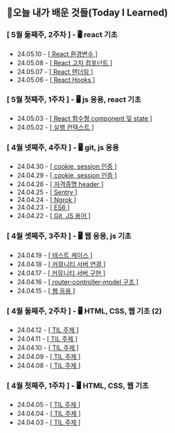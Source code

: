 ## 🚀오늘 내가 배운 것들(Today I Learned)

### [ 5월 둘째주, 2주차 ] - 🖥️ react 기초

- 24.05.10 - <a href="https://github.com/100-hours-a-week/erica-til/blob/main/May/2024-05-10.md">[ React 환경변수 ]</a>
- 24.05.08 - <a href="https://github.com/100-hours-a-week/erica-til/blob/main/May/2024-05-08.md">[ React 고차 컴포넌트 ]</a>
- 24.05.07 - <a href="https://github.com/100-hours-a-week/erica-til/blob/main/May/2024-05-07.md">[ React 렌더링 ]</a>
- 24.05.06 - <a href="https://github.com/100-hours-a-week/erica-til/blob/main/May/2024-05-06.md">[ React Hooks ]</a>

### [ 5월 첫째주, 1주차 ] - 🖥️ js 응용, react 기초

- 24.05.03 - <a href="https://github.com/100-hours-a-week/erica-til/blob/main/May/2024-05-03.md">[ React 함수형 component 및 state ]</a>
- 24.05.02 - <a href="https://github.com/100-hours-a-week/erica-til/blob/main/May/2024-05-02.md">[ 실행 컨텍스트 ]</a>

### [ 4월 넷째주, 4주차 ] - 🖥️ git, js 응용

- 24.04.30 - <a href="https://github.com/100-hours-a-week/erica-til/blob/main/April/2024-04-30.md">[ cookie, session 인증 ]</a>
- 24.04.29 - <a href="https://github.com/100-hours-a-week/erica-til/blob/main/April/2024-04-29.md">[ cookie, session 인증 ]</a>
- 24.04.26 - <a href="https://github.com/100-hours-a-week/erica-til/blob/main/April/2024-04-26.md">[ 자격증명 header ]</a>
- 24.04.25 - <a href="https://github.com/100-hours-a-week/erica-til/blob/main/April/2024-04-25.md">[ Sentry ]</a>
- 24.04.24 - <a href="https://github.com/100-hours-a-week/erica-til/blob/main/April/2024-04-24.md">[ Ngrok ]</a>
- 24.04.23 - <a href="https://github.com/100-hours-a-week/erica-til/blob/main/April/2024-04-23.md">[ ES6 ]</a>
- 24.04.22 - <a href="https://github.com/100-hours-a-week/erica-til/blob/main/April/2024-04-22.md">[ Git, JS 용어 ]</a>

### [ 4월 셋째주, 3주차 ] - 🖥️ 웹 응용, js 기초

- 24.04.19 - <a href="https://github.com/100-hours-a-week/erica-til/blob/main/April/2024-04-19.md">[ 테스트 케이스 ]</a>
- 24.04.18 - <a href="https://github.com/100-hours-a-week/erica-til/blob/main/April/2024-04-18.md">[ 커뮤니티 서버 연결 ]</a>
- 24.04.17 - <a href="https://github.com/100-hours-a-week/erica-til/blob/main/April/2024-04-17.md">[ 커뮤니티 서버 구현 ]</a>
- 24.04.16 - <a href="https://github.com/100-hours-a-week/erica-til/blob/main/April/2024-04-16.md">[ router-controller-model 구조 ]</a>
- 24.04.15 - <a href="https://github.com/100-hours-a-week/erica-til/blob/main/April/2024-04-15.md">[ 웹 응용 ]</a>

### [ 4월 둘째주, 2주차 ] - 🖥️ HTML, CSS, 웹 기초 (2)

- 24.04.12 - <a href="https://github.com/100-hours-a-week/erica-til/blob/main/April/2024-04-12.md">[ TIL 주제 ]</a>
- 24.04.11 - <a href="https://github.com/100-hours-a-week/erica-til/blob/main/April/2024-04-11.md">[ TIL 주제 ]</a>
- 24.04.10 - <a href="https://github.com/100-hours-a-week/erica-til/blob/main/April/2024-04-10.md">[ TIL 주제 ]</a>
- 24.04.09 - <a href="https://github.com/100-hours-a-week/erica-til/blob/main/April/2024-04-09.md">[ TIL 주제 ]</a>
- 24.04.08 - <a href="https://github.com/100-hours-a-week/erica-til/blob/main/April/2024-04-08.md">[ TIL 주제 ]</a>

### [ 4월 첫째주, 1주차 ] - 🖥️ HTML, CSS, 웹 기초

- 24.04.05 - <a href="https://github.com/100-hours-a-week/erica-til/blob/main/April/2024-04-05.md">[ TIL 주제 ]</a>
- 24.04.04 - <a href="https://github.com/100-hours-a-week/erica-til/blob/main/April/2024-04-04.md">[ TIL 주제 ]</a>
- 24.04.03 - <a href="https://github.com/100-hours-a-week/erica-til/blob/main/April/2024-04-03.md">[ TIL 주제 ]</a>
